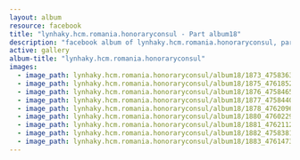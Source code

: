 ```yaml
---
layout: album
resource: facebook
title: "lynhaky.hcm.romania.honoraryconsul - Part album18"
description: "facebook album of lynhaky.hcm.romania.honoraryconsul, part album18."
active: gallery
album-title: "lynhaky.hcm.romania.honoraryconsul"
images:
  - image_path: lynhaky.hcm.romania.honoraryconsul/album18/1873_475836378_1158654818951810_3858368919138151591_n.jpg
  - image_path: lynhaky.hcm.romania.honoraryconsul/album18/1875_476185290_1158651965618762_8186546018476412737_n.jpg
  - image_path: lynhaky.hcm.romania.honoraryconsul/album18/1876_475846593_1158651932285432_7294117506564921579_n.jpg
  - image_path: lynhaky.hcm.romania.honoraryconsul/album18/1877_475844089_1158651982285427_2222575747151464990_n.jpg
  - image_path: lynhaky.hcm.romania.honoraryconsul/album18/1878_476209634_1158651938952098_3577795616807592130_n.jpg
  - image_path: lynhaky.hcm.romania.honoraryconsul/album18/1880_476022914_1158652062285419_2657614843904859938_n.jpg
  - image_path: lynhaky.hcm.romania.honoraryconsul/album18/1881_476211256_1158651975618761_2994758920256875679_n.jpg
  - image_path: lynhaky.hcm.romania.honoraryconsul/album18/1882_475838162_1158651942285431_5922701873503323606_n.jpg
  - image_path: lynhaky.hcm.romania.honoraryconsul/album18/1883_476147369_1158651945618764_5498006712325273151_n.jpg
---
```


